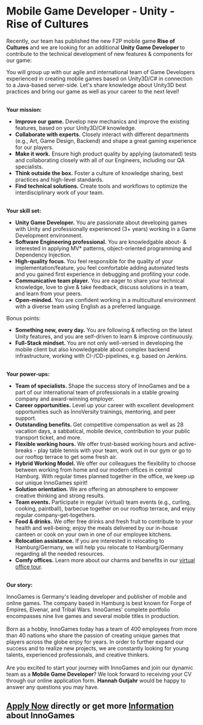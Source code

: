 <h1>Mobile Game Developer - Unity - Rise of Cultures</h1>
<p><span>Recently, our team has published the new F2P mobile game&nbsp;<strong>Rise of Cultures</strong>&nbsp;and we are looking for an additional&nbsp;<strong>Unity Game Developer&nbsp;</strong></span><span>to contribute to the technical development of new features &amp; components for our game:</span></p><p><span>You will group up with our agile and international team of Game Developers experienced in creating mobile games based on Unity3D/C# in connection to a Java-based server-side.&nbsp;</span><span>Let's share knowledge about Unity3D best practices and bring our game as well as your career to the next level!</span></p><p><strong><br />Your mission:</strong><strong>&nbsp;</strong></p><ul><li><strong>Improve our game.</strong>&nbsp;Develop new mechanics&nbsp;and improve the existing features,&nbsp;based on your&nbsp;Unity3D/C# knowledge.</li><li><strong>Collaborate with experts.</strong><span>&nbsp;</span>Closely interact with different departments (e.g., Art, Game Design, Backend) and shape a great gaming experience for our players.</li><li><strong>Make it work.</strong><span>&nbsp;</span>Ensure high product quality by applying (automated) tests and collaborating closely with all of our Engineers, including our QA specialists.</li><li><strong>Think outside the box.</strong>&nbsp;Foster a culture of knowledge sharing, best practices and high-level standards.</li><li><strong>Find technical solutions.</strong><span>&nbsp;</span>Create tools and workflows to optimize the interdisciplinary work of your team.</li></ul><p><strong><br />Your skill set:</strong></p><ul><li><strong>Unity Game Developer.</strong>&nbsp;You are passionate about developing games with Unity and professionally experienced (3+ years) working in a Game Development environment.</li><li><strong>Software Engineering professional.</strong>&nbsp;You are knowledgable about- &amp; interested in applying MV* patterns, object-oriented programming and Dependency Injection.</li><li><strong>High-quality focus.&nbsp;</strong>You feel responsible for the quality of your implementation/feature, you feel comfortable adding automated tests and you gained first experience in debugging and profiling your code.</li><li><strong>Communicative team player.</strong>&nbsp;You are eager to share your technical knowledge, love to give &amp; take feedback,&nbsp;discuss solutions in a team, and learn from your peers.</li><li><strong>Open-minded.</strong>&nbsp;You are confident working in a multicultural environment with a diverse team using English as a preferred language.</li></ul><p>Bonus points:</p><ul><li><strong>Something new, every day.</strong>&nbsp;You are following &amp; reflecting on the latest Unity features, and you&nbsp;are self-driven to learn &amp; improve continuously.</li><li><strong>Full-Stack mindset.&nbsp;</strong>You are not only well-versed in developing the mobile client but also knowledgeable about complex backend infrastructure, working with CI-/CD-pipelines, e.g. based on Jenkins.</li></ul><p><strong><br />Your power-ups:</strong></p><ul><li><strong>Team of specialists.&nbsp;</strong><span>Shape the success story of InnoGames and be a part of our international team of professionals in a stable growing company and award-winning employer.</span></li><li><strong>Career opportunities.</strong><span>&nbsp;Level up your career with excellent development opportunities such as InnoVersity trainings, mentoring, and peer support.</span></li><li><strong>Outstanding benefits.&nbsp;</strong><span>Get competitive compensation as well as 28 vacation days, a sabbatical, mobile device, contribution to your public transport ticket, and more.</span></li><li><strong>Flexible working hours.</strong><span>&nbsp;We offer trust-based working hours and active-breaks - play table tennis with your team, work out in our gym or go to our rooftop terrace to get some fresh air.</span></li><li><strong>Hybrid Working Model.&nbsp;</strong><span>We offer our colleagues the flexibility to choose between working from home and our modern offices in central Hamburg. With regular times planned together in the office, we keep up our unique InnoGames spirit!</span></li><li><strong>Solution orientation.&nbsp;</strong><span>We are offering an atmosphere to empower creative thinking and strong results.</span></li><li><strong>Team events.</strong><span>&nbsp;Participate in regular (virtual) team events (e.g., curling, cooking, paintball), barbecue together on our rooftop terrace, and enjoy regular company-get-togethers.</span></li><li><strong>Food &amp; drinks.</strong><span>&nbsp;We offer free drinks and fresh fruit to contribute to your health and well-being; enjoy the meals delivered by our in-house canteen or cook on your own in one of our employee kitchens.</span></li><li><strong>Relocation assistance.</strong><span>&nbsp;If you are interested in relocating to Hamburg/Germany, we will help you relocate to Hamburg/Germany regarding all the needed resources.</span></li><li><strong>Comfy offices.</strong><span>&nbsp;Learn more about our charms and benefits in our&nbsp;</span><a href="https://www.youtube.com/watch?v=yZR6GlDxRag&amp;feature=youtu.be" rel="nofollow">virtual office tour</a><span>.</span></li></ul><br /><strong>Our story:</strong><br /><p><span>InnoGames is Germany's leading developer and publisher of mobile and online games. The company based in Hamburg is best known for Forge of Empires, Elvenar, and Tribal Wars. InnoGames' complete portfolio encompasses nine live games and several mobile titles in production.<br /><br /></span><span></span><span>Born as a hobby, InnoGames today has a team of 400 employees from more than 40 nations who share the passion of creating unique games that players across the globe enjoy for years. In order t</span><span>o further expand our success and to realize new projects, we are constantly looking for young talents, experienced professionals, and creative thinkers.<br /><br /></span><span></span><span>Are you excited to start your journey with InnoGames and join our dynamic team as a&nbsp;</span><b>Mobile Game Developer</b><span>?&nbsp;</span><span>We look forward to receiving your CV through our online application form.&nbsp;</span><b>Hannah Gutjahr</b><span>&nbsp;would be happy to answer any questions you may have.</span></p>

<h2><a href="https://jobs.jobvite.com/careers/innogames/job/okgbjfwO/apply?__jvst=Job+Board&__jvsd=github_jobs_repo">Apply Now</a> directly or get more <a href="https://www.innogames.com/career/detail/job/mobile-game-developer-unity-rise-of-cultures/?s=github_jobs_repo">Information</a> about InnoGames</h2>